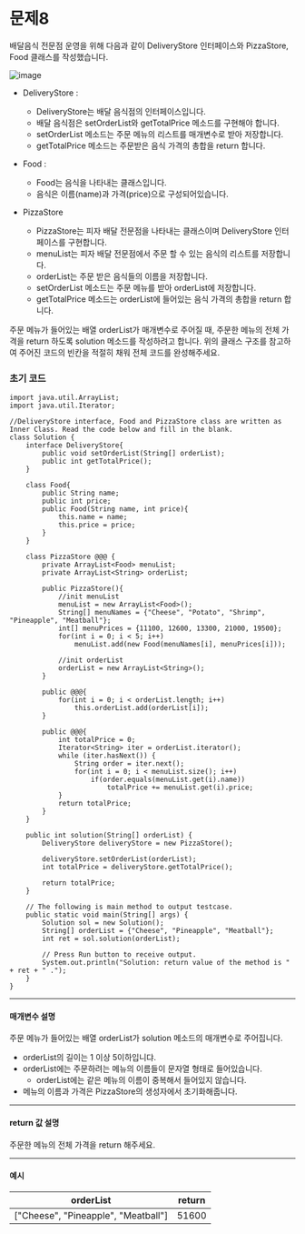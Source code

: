 # 문제8

배달음식 전문점 운영을 위해 다음과 같이 DeliveryStore 인터페이스와  PizzaStore, Food 클래스를 작성했습니다.

![image](https://s3.ap-northeast-2.amazonaws.com/grepp-cloudfront/programmers_imgs/challengeable-imgs/20180316_deli_java1.png)

* DeliveryStore :
  * DeliveryStore는 배달 음식점의 인터페이스입니다.
  * 배달 음식점은 setOrderList와 getTotalPrice 메소드를 구현해야 합니다.
  * setOrderList 메소드는 주문 메뉴의 리스트를 매개변수로 받아 저장합니다.
  * getTotalPrice 메소드는 주문받은 음식 가격의 총합을 return 합니다.

* Food : 
  * Food는 음식을 나타내는 클래스입니다.
  * 음식은 이름(name)과 가격(price)으로 구성되어있습니다.

* PizzaStore
  * PizzaStore는 피자 배달 전문점을 나타내는 클래스이며 DeliveryStore 인터페이스를 구현합니다.
  * menuList는 피자 배달 전문점에서 주문 할 수 있는 음식의 리스트를 저장합니다.
  * orderList는 주문 받은 음식들의 이름을 저장합니다.
  * setOrderList 메소드는 주문 메뉴를 받아 orderList에 저장합니다.
  * getTotalPrice 메소드는 orderList에 들어있는 음식 가격의 총합을 return 합니다.

주문 메뉴가 들어있는 배열 orderList가 매개변수로 주어질 때, 주문한 메뉴의 전체 가격을 return 하도록 solution 메소드를 작성하려고 합니다. 위의 클래스 구조를 참고하여 주어진 코드의 빈칸을 적절히 채워 전체 코드를 완성해주세요.

### 초기 코드

```
import java.util.ArrayList;
import java.util.Iterator;

//DeliveryStore interface, Food and PizzaStore class are written as Inner Class. Read the code below and fill in the blank.
class Solution {
    interface DeliveryStore{
        public void setOrderList(String[] orderList);
        public int getTotalPrice();
    }
    
    class Food{
        public String name;
        public int price;
        public Food(String name, int price){
            this.name = name;
            this.price = price;
        }
    }
    
    class PizzaStore @@@ {
        private ArrayList<Food> menuList;
        private ArrayList<String> orderList;
        
        public PizzaStore(){
            //init menuList
            menuList = new ArrayList<Food>();
            String[] menuNames = {"Cheese", "Potato", "Shrimp", "Pineapple", "Meatball"};
            int[] menuPrices = {11100, 12600, 13300, 21000, 19500};
            for(int i = 0; i < 5; i++)
                menuList.add(new Food(menuNames[i], menuPrices[i]));
            
            //init orderList
            orderList = new ArrayList<String>();
        }
        
        public @@@{
            for(int i = 0; i < orderList.length; i++)
                this.orderList.add(orderList[i]);
        }
        
        public @@@{
            int totalPrice = 0;
            Iterator<String> iter = orderList.iterator();
            while (iter.hasNext()) {
                String order = iter.next();
                for(int i = 0; i < menuList.size(); i++)
                    if(order.equals(menuList.get(i).name))
                        totalPrice += menuList.get(i).price;
            }
            return totalPrice;
        }
    }
    
    public int solution(String[] orderList) {
        DeliveryStore deliveryStore = new PizzaStore();
        
        deliveryStore.setOrderList(orderList);
        int totalPrice = deliveryStore.getTotalPrice();
        
        return totalPrice;
    }
    
    // The following is main method to output testcase.
    public static void main(String[] args) {
        Solution sol = new Solution();
        String[] orderList = {"Cheese", "Pineapple", "Meatball"};
        int ret = sol.solution(orderList);
        
        // Press Run button to receive output. 
        System.out.println("Solution: return value of the method is " + ret + " .");
    }
}
```

---

#### 매개변수 설명
주문 메뉴가 들어있는 배열 orderList가 solution 메소드의 매개변수로 주어집니다.

* orderList의 길이는 1 이상 5이하입니댜.
* orderList에는 주문하려는 메뉴의 이름들이 문자열 형태로 들어있습니다.
  * orderList에는 같은 메뉴의 이름이 중복해서 들어있지 않습니다.
* 메뉴의 이름과 가격은 PizzaStore의 생성자에서 초기화해줍니다.

---

#### return 값 설명
주문한 메뉴의 전체 가격을 return 해주세요.

---

#### 예시

| orderList                          | return |
|-------------------------------------|--------|
| ["Cheese", "Pineapple", "Meatball"] | 51600  |
